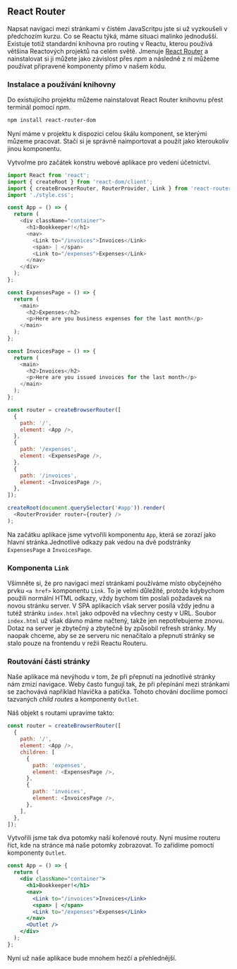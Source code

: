 ## React Router

Napsat navigaci mezi stránkami v čistém JavaScritpu jste si už vyzkoušeli v předchozím kurzu. Co se Reactu týká, máme situaci malinko jednodušší. Existuje totiž standardní knihovna pro routing v Reactu, kterou používá většina Reactových projektů na celém světě. Jmenuje [React Router](https://reactrouter.com/) a nainstalovat si ji můžete jako závislost přes _npm_ a následně z ní můžeme používat připravené komponenty přímo v našem kódu.

### Instalace a používání knihovny

Do existujícího projektu můžeme nainstalovat React Router knihovnu přest terminál pomocí _npm_.

```sh
npm install react-router-dom
```

Nyní máme v projektu k dispozici celou škálu komponent, se kterými můzeme pracovat. Stačí si je správně naimportovat a použít jako kteroukoliv jinou komponentu.

Vytvořme pro začátek konstru webové aplikace pro vedení účetnictví.

```js
import React from 'react';
import { createRoot } from 'react-dom/client';
import { createBrowserRouter, RouterProvider, Link } from 'react-router-dom';
import './style.css';

const App = () => {
  return (
    <div className="container">
      <h1>Bookkeeper!</h1>
      <nav>
        <Link to="/invoices">Invoices</Link>
        <span> | </span>
        <Link to="/expenses">Expenses</Link>
      </nav>
    </div>
  );
};

const ExpensesPage = () => {
  return (
    <main>
      <h2>Expenses</h2>
      <p>Here are you business expenses for the last month</p>
    </main>
  );
};

const InvoicesPage = () => {
  return (
    <main>
      <h2>Invoices</h2>
      <p>Here are you issued invoices for the last month</p>
    </main>
  );
};

const router = createBrowserRouter([
  {
    path: '/',
    element: <App />,
  },
  {
    path: '/expenses',
    element: <ExpensesPage />,
  },
  {
    path: '/invoices',
    element: <InvoicesPage />,
  },
]);

createRoot(document.querySelector('#app')).render(
  <RouterProvider router={router} />
);
```

Na začátku aplikace jsme vytvořili komponentu `App`, která se zorazí jako hlavní stránka.Jednotlivé odkazy pak vedou na dvě podstránky `ExpensesPage` a `InvoicesPage`.

### Komponenta `Link`

Všimněte si, že pro navigaci mezí stránkami používáme místo obyčejného prvku `<a href>` komponentu `Link`. To je velmi důležité, protože kdybychom použili normální HTML odkazy, vždy bychom tím poslali požadavek na novou stránku server. V SPA aplikacích však server posílá vždy jednu a tutéž stránku `index.html` jako odpověd na všechny cesty v URL. Soubor `index.html` už však dávno máme načtený, takže jen nepotřebujeme znovu. Dotaz na server je zbytečný a zbytečně by způsobil refresh stránky. My naopak chceme, aby se ze serveru nic nenačítalo a přepnutí stránky se stalo pouze na frontendu v režii Reactu Routeru.

### Routování části stránky

Naše aplikace má nevýhodu v tom, že při přepnutí na jednotlivé stránky nám zmizí navigace. Weby často fungují tak, že při přepínání mezi stránkami se zachovává například hlavička a patička. Tohoto chování docílíme pomocí tazvaných _child routes_ a komponenty `Outlet`.

Náš objekt s routami upravíme takto:

```js
const router = createBrowserRouter([
  {
    path: '/',
    element: <App />,
    children: [
      {
        path: 'expenses',
        element: <ExpensesPage />,
      },
      {
        path: 'invoices',
        element: <InvoicesPage />,
      },
    ],
  },
]);
```

Vytvořili jsme tak dva potomky naší kořenové routy. Nyní musíme routeru říct, kde na stránce má naše potomky zobrazovat. To zařídíme pomoctí komponenty `Outlet`.

```jsx
const App = () => {
  return (
    <div className="container">
      <h1>Bookkeeper!</h1>
      <nav>
        <Link to="/invoices">Invoices</Link>
        <span> | </span>
        <Link to="/expenses">Expenses</Link>
      </nav>
      <Outlet />
    </div>
  );
};
```

Nyní už naše aplikace bude mnohem hezčí a přehlednější.
